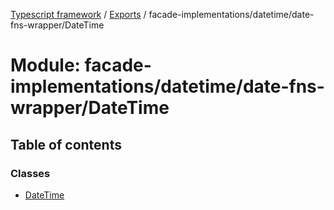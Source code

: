 [Typescript framework](../index.md) / [Exports](../modules.md) / facade-implementations/datetime/date-fns-wrapper/DateTime

# Module: facade-implementations/datetime/date-fns-wrapper/DateTime

## Table of contents

### Classes

- [DateTime](../classes/facade_implementations_datetime_date_fns_wrapper_DateTime.DateTime.md)
